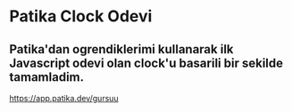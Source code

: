 # Patika Clock Odevi
## Patika'dan ogrendiklerimi kullanarak ilk Javascript odevi olan clock'u basarili bir sekilde tamamladim.
https://app.patika.dev/gursuu
